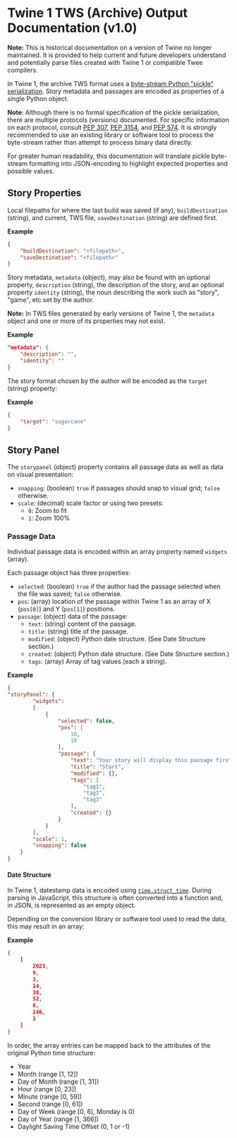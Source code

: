 # Twine 1 TWS (Archive) Output Documentation (v1.0)

**Note:** This is historical documentation on a version of Twine no longer maintained. It is provided to help current and future developers understand and potentially parse files created with Twine 1 or compatible Twee compilers.

In Twine 1, the archive TWS format uses a [byte-stream Python "pickle" serialization](https://docs.python.org/3/library/pickle.html). Story metadata and passages are encoded as properties of a single Python object.

**Note**: Although there is no formal specification of the pickle serialization, there are multiple protocols (versions) documented. For specific information on each protocol, consult [PEP 307](https://peps.python.org/pep-0307/), [PEP 3154](https://peps.python.org/pep-3154/), and [PEP 574](https://peps.python.org/pep-0574/). It is strongly recommended to use an existing library or software tool to process the byte-stream rather than attempt to process binary data directly.

For greater human readability, this documentation will translate pickle byte-stream formatting into JSON-encoding to highlight expected properties and possible values.

## Story Properties

Local filepaths for where the last build was saved (if any), `buildDestination` (string), and current, TWS file, `saveDestination` (string) are defined first.

**Example**

```json
{
    "buildDestination": "<filepath>",
    "saveDestination": "<filepath>"
}
```

Story metadata, `metadata` (object), may also be found with an optional property, `description` (string), the description of the story, and an optional property `identity` (string), the noun describing the work such as "story", "game", etc set by the author.

**Note:** In TWS files generated by early versions of Twine 1, the `metadata` object and one or more of its properties may not exist.

**Example**

```json
"metadata": {
    "description": "",
    "identity": ""
}
```

The story format chosen by the author will be encoded as the `target` (string) property:

**Example**

```json
{
    "target": "sugarcane"
}
```

## Story Panel

The `storypanel` (object) property contains all passage data as well as data on visual presentation:

* `snapping`: (boolean) `true` if passages should snap to visual grid; `false` otherwise.
* `scale`: (decimal) scale factor or using two presets:
  * `0`: Zoom to fit
  * `1`: Zoom 100%  

### Passage Data

Individual passage data is encoded within an array property named `widgets` (array).

Each passage object has three properties:

* `selected`: (boolean) `true` if the author had the passage selected when the file was saved; `false` otherwise.
* `pos`: (array) location of the passage within Twine 1 as an array of X (`pos[0]`) and Y (`pos[1]`) positions.
* `passage`: (object) data of the passage:
  * `text`: (string) content of the passage.
  * `title`: (string) title of the passage.
  * `modified`: (object) Python date structure. (See Date Structure section.)
  * `created`: (object) Python date structure. (See Date Structure section.)
  * `tags`: (array) Array of tag values (each a string).

**Example**

```json
{
"storyPanel": {
        "widgets": 
        [
            {
                "selected": false,
                "pos": [
                    10,
                    10
                ],
                "passage": {
                    "text": "Your story will display this passage first. Edit it by double clicking it.",
                    "title": "Start",
                    "modified": {},
                    "tags": [
                        "tag1",
                        "tag2",
                        "tag3"
                    ],
                    "created": {}
                }
            }
        ],
        "scale": 1,
        "snapping": false
    }
}
```

#### Date Structure

In Twine 1, datestamp data is encoded using [`time.struct_time`](https://docs.python.org/3/library/time.html#time.struct_time). During parsing in JavaScript, this structure is often converted into a function and, in JSON, is represented as an empty object.

Depending on the conversion library or software tool used to read the data, this may result in an array:

**Example**
```json
{
    [
        2023,
        9,
        3,
        14,
        38,
        52,
        6,
        246,
        1
    ]
}
```

In order, the array entries can be mapped back to the attributes of the original Python time structure:

- Year
- Month (range [1, 12])
- Day of Month (range [1, 31])
- Hour (range [0, 23])
- Minute (range [0, 59])
- Second (range [0, 61])
- Day of Week (range [0, 6], Monday is 0)
- Day of Year (range [1, 366])
- Daylight Saving Time Offset (0, 1 or -1)
